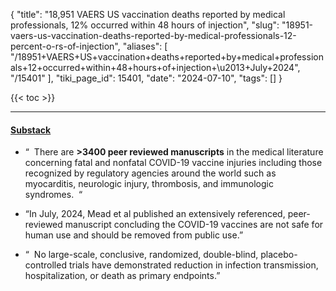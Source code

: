 {
    "title": "18,951 VAERS US vaccination deaths reported by medical professionals, 12% occurred within 48 hours of injection",
    "slug": "18951-vaers-us-vaccination-deaths-reported-by-medical-professionals-12-percent-o-rs-of-injection",
    "aliases": [
        "/18951+VAERS+US+vaccination+deaths+reported+by+medical+professionals+12+occurred+within+48+hours+of+injection+\u2013+July+2024",
        "/15401"
    ],
    "tiki_page_id": 15401,
    "date": "2024-07-10",
    "tags": []
}


{{< toc >}}

---

#### [Substack](https://phillipaltman.substack.com/p/vax-deaths-and-misinformation?utm_source=post-email-title&publication_id=1301027&post_id=146490184&utm_campaign=email-post-title&isFreemail=true&r=ofo3r&triedRedirect=true&utm_medium=email)

* “  There are  **>3400 peer reviewed manuscripts**  in the medical literature concerning fatal and nonfatal COVID-19 vaccine injuries including those recognized by regulatory agencies around the world such as myocarditis, neurologic injury, thrombosis, and immunologic syndromes.  “

* “In July, 2024, Mead et al published an extensively referenced, peer-reviewed manuscript concluding the COVID-19 vaccines are not safe for human use and should be removed from public use.”

* “  No large-scale, conclusive, randomized, double-blind, placebo-controlled trials have demonstrated reduction in infection transmission, hospitalization, or death as primary endpoints.”
